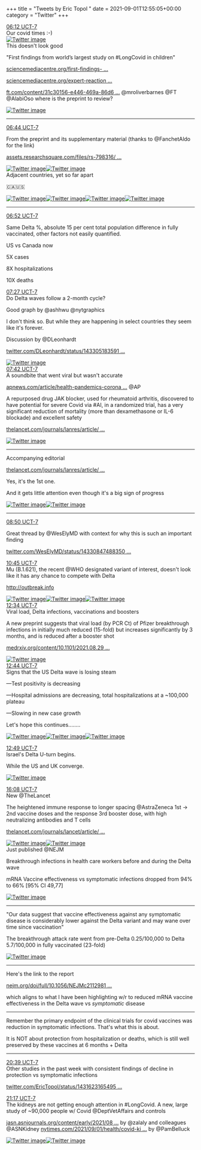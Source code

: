 +++
title = "Tweets by Eric Topol " 
date = 2021-09-01T12:55:05+00:00
category = "Twitter"
+++
<div class="tweet"> 
<div class="profile"> 
<a href="https://twitter.com/erictopol/status/1433055144845844481" target="_blank" rel="noreferer">06:12 UCT-7</a> 
</div> 
<div class="content"> 
Our covid times :-) </div> 
<a href="/twitter/erictopol/images/E-M78VGVUAAO6D6.jpg"  ><img src="/twitter/erictopol/images/E-M78VGVUAAO6D6.jpg" alt="Twitter image" ></img></a></div> 
<div class="thread"> 
<div class="thread-content"> 
This doesn't look good

"First findings from world’s largest study on #LongCovid  in children" 

<a href="https://www.sciencemediacentre.org/first-findings-from-worlds-largest-study-on-long-covid-in-children/" target="_blank" rel="noreferer">sciencemediacentre.org/first-findings- ...</a> 


<a href="https://www.sciencemediacentre.org/expert-reaction-to-preprint-from-the-clock-study-looking-at-long-covid-in-children/" target="_blank" rel="noreferer">sciencemediacentre.org/expert-reaction ...</a> 


<a href="https://www.ft.com/content/31c30156-e446-469a-86d6-a1b93ccf91a0" target="_blank" rel="noreferer">ft.com/content/31c30156-e446-469a-86d6 ...</a> 
  @mroliverbarnes @FT @AlabiOso where is the preprint to review? </div> 
<a href="/twitter/erictopol/images/E-M_DYZVUAY2kay.jpg"  ><img src="/twitter/erictopol/images/E-M_DYZVUAY2kay.jpg" alt="Twitter image" ></img></a><hr><div class="profile"> 
<a href="https://twitter.com/erictopol/status/1433063291979399171" target="_blank" rel="noreferer">06:44 UCT-7</a> 
</div> 
<div class="content"> 
From the preprint and its supplementary material (thanks to @FanchetAldo for the link)

<a href="https://assets.researchsquare.com/files/rs-798316/v1/8322114d-03ed-42ad-8fdb-883a05a64643.pdf?c=1628633145" target="_blank" rel="noreferer">assets.researchsquare.com/files/rs-798316/ ...</a> 
 </div> 
<a href="/twitter/erictopol/images/E-NDEFBVgAMAZlN.png"  ><img src="/twitter/erictopol/images/E-NDEFBVgAMAZlN.png" alt="Twitter image" ></img></a><a href="/twitter/erictopol/images/E-NDG1IVIAEUOb1.jpg"  ><img src="/twitter/erictopol/images/E-NDG1IVIAEUOb1.jpg" alt="Twitter image" ></img></a></div> 
<div class="thread"> 
<div class="thread-content"> 
Adjacent countries, yet so far apart

🇨🇦🇺🇸 </div> 
<a href="/twitter/erictopol/images/E-LT68SVEAIwmKd.jpg"  ><img src="/twitter/erictopol/images/E-LT68SVEAIwmKd.jpg" alt="Twitter image" ></img></a><a href="/twitter/erictopol/images/E-LTkK1VQAoJZe0.jpg"  ><img src="/twitter/erictopol/images/E-LTkK1VQAoJZe0.jpg" alt="Twitter image" ></img></a><a href="/twitter/erictopol/images/E-LTmddVQAIBsYk.jpg"  ><img src="/twitter/erictopol/images/E-LTmddVQAIBsYk.jpg" alt="Twitter image" ></img></a><a href="/twitter/erictopol/images/E-LTp1IUUAMesgk.jpg"  ><img src="/twitter/erictopol/images/E-LTp1IUUAMesgk.jpg" alt="Twitter image" ></img></a><hr><div class="profile"> 
<a href="https://twitter.com/erictopol/status/1433065133136248836" target="_blank" rel="noreferer">06:52 UCT-7</a> 
</div> 
<div class="content"> 
Same Delta %, absolute 15 per cent total population difference in fully vaccinated, other factors not easily quantified.

US vs Canada now

5X cases

8X hospitalizations

10X deaths</div> 
</div> 
<div class="tweet"> 
<div class="profile"> 
<a href="https://twitter.com/erictopol/status/1433074082665304077" target="_blank" rel="noreferer">07:27 UCT-7</a> 
</div> 
<div class="content"> 
Do Delta waves follow a 2-month cycle? 

Good graph by @ashhwu @nytgraphics 

I don't think so. But while they are happening in select countries they seem like it's forever.

Discussion by @DLeonhardt 

<a href="https://twitter.com/DLeonhardt/status/1433051835913355266" target="_blank" rel="noreferer">twitter.com/DLeonhardt/status/143305183591 ...</a> 
 </div> 
<a href="/twitter/erictopol/images/E-NM9N-VkAMgJqk.jpg"  ><img src="/twitter/erictopol/images/E-NM9N-VkAMgJqk.jpg" alt="Twitter image" ></img></a></div> 
<div class="tweet"> 
<div class="profile"> 
<a href="https://twitter.com/erictopol/status/1433077932793077766" target="_blank" rel="noreferer">07:42 UCT-7</a> 
</div> 
<div class="content"> 
A soundbite that went viral but wasn't accurate

<a href="https://apnews.com/article/health-pandemics-coronavirus-pandemic-9845c7257300ff6546c20489e642a1ea" target="_blank" rel="noreferer">apnews.com/article/health-pandemics-corona ...</a> 
 @AP</div> 
</div> 
<div class="thread"> 
<div class="thread-content"> 
A repurposed drug JAK blocker, used for rheumatoid arthritis, discovered to have potential for severe Covid via #AI, in a randomized trial, has a very significant reduction of mortality (more than dexamethasone or IL-6 blockade) and excellent safety

<a href="https://www.thelancet.com/journals/lanres/article/PIIS2213-2600(21)00331-3/fulltext" target="_blank" rel="noreferer">thelancet.com/journals/lanres/article/ ...</a> 
 </div> 
<a href="/twitter/erictopol/images/E-NdI_sUUAELupq.jpg"  ><img src="/twitter/erictopol/images/E-NdI_sUUAELupq.jpg" alt="Twitter image" ></img></a><hr><div class="thread-content"> 
Accompanying editorial

<a href="https://www.thelancet.com/journals/lanres/article/PIIS2213-2600(21)00358-1/fulltext" target="_blank" rel="noreferer">thelancet.com/journals/lanres/article/ ...</a> 


Yes, it's the 1st one.

And it gets little attention even though it's a big sign of progress </div> 
<a href="/twitter/erictopol/images/E-NdXwyUYAg9IB4.jpg"  ><img src="/twitter/erictopol/images/E-NdXwyUYAg9IB4.jpg" alt="Twitter image" ></img></a><a href="/twitter/erictopol/images/E-NdZVsVgAAsARl.jpg"  ><img src="/twitter/erictopol/images/E-NdZVsVgAAsARl.jpg" alt="Twitter image" ></img></a><hr><div class="profile"> 
<a href="https://twitter.com/erictopol/status/1433094800316657667" target="_blank" rel="noreferer">08:50 UCT-7</a> 
</div> 
<div class="content"> 
Great thread by @WesElyMD with context for why this is such an important finding 

<a href="https://twitter.com/WesElyMD/status/1433084748835049478" target="_blank" rel="noreferer">twitter.com/WesElyMD/status/14330847488350 ...</a> 
</div> 
</div> 
<div class="tweet"> 
<div class="profile"> 
<a href="https://twitter.com/erictopol/status/1433123855778729986" target="_blank" rel="noreferer">10:45 UCT-7</a> 
</div> 
<div class="content"> 
Mu (B.1.621), the recent @WHO designated variant of interest, doesn't look like it has any chance to compete with Delta

<a href="http://outbreak.info" target="_blank" rel="noreferer">http://outbreak.info</a> 
 </div> 
<a href="/twitter/erictopol/images/E-N6X_YVEAAJ2DL.jpg"  ><img src="/twitter/erictopol/images/E-N6X_YVEAAJ2DL.jpg" alt="Twitter image" ></img></a><a href="/twitter/erictopol/images/E-N6ZOuUcAEVhsq.jpg"  ><img src="/twitter/erictopol/images/E-N6ZOuUcAEVhsq.jpg" alt="Twitter image" ></img></a><a href="/twitter/erictopol/images/E-N6asGVcAUG_YW.jpg"  ><img src="/twitter/erictopol/images/E-N6asGVcAUG_YW.jpg" alt="Twitter image" ></img></a></div> 
<div class="tweet"> 
<div class="profile"> 
<a href="https://twitter.com/erictopol/status/1433151366520721412" target="_blank" rel="noreferer">12:34 UCT-7</a> 
</div> 
<div class="content"> 
Viral load, Delta infections, vaccinations and boosters

A new preprint suggests that viral load (by PCR Ct) of Pfizer breakthrough infections in initially much reduced (15-fold) but increases significantly by 3 months, and is reduced after a booster shot 

<a href="https://www.medrxiv.org/content/10.1101/2021.08.29.21262798v1" target="_blank" rel="noreferer">medrxiv.org/content/10.1101/2021.08.29 ...</a> 
 </div> 
<a href="/twitter/erictopol/images/E-OSwykUYAI9MgN.png"  ><img src="/twitter/erictopol/images/E-OSwykUYAI9MgN.png" alt="Twitter image" ></img></a></div> 
<div class="tweet"> 
<div class="profile"> 
<a href="https://twitter.com/erictopol/status/1433153861166845952" target="_blank" rel="noreferer">12:44 UCT-7</a> 
</div> 
<div class="content"> 
Signs that the US Delta wave is losing steam

—Test positivity is decreasing

—Hospital admissions are decreasing, total hospitalizations at  a ~100,000 plateau

—Slowing in new case growth

Let's hope this continues........ </div> 
<a href="/twitter/erictopol/images/E-OU8p_VEAAoPgL.jpg"  ><img src="/twitter/erictopol/images/E-OU8p_VEAAoPgL.jpg" alt="Twitter image" ></img></a><a href="/twitter/erictopol/images/E-OVTKAVkAEgE2r.jpg"  ><img src="/twitter/erictopol/images/E-OVTKAVkAEgE2r.jpg" alt="Twitter image" ></img></a><a href="/twitter/erictopol/images/E-OVf3tVgAYwd_s.jpg"  ><img src="/twitter/erictopol/images/E-OVf3tVgAYwd_s.jpg" alt="Twitter image" ></img></a></div> 
<div class="tweet"> 
<div class="profile"> 
<a href="https://twitter.com/erictopol/status/1433155147501162497" target="_blank" rel="noreferer">12:49 UCT-7</a> 
</div> 
<div class="content"> 
Israel's Delta U-turn begins.

While the US and UK converge. </div> 
<a href="/twitter/erictopol/images/E-OW3dDVIAEBkFz.jpg"  ><img src="/twitter/erictopol/images/E-OW3dDVIAEBkFz.jpg" alt="Twitter image" ></img></a></div> 
<div class="tweet"> 
<div class="profile"> 
<a href="https://twitter.com/erictopol/status/1433205137984540679" target="_blank" rel="noreferer">16:08 UCT-7</a> 
</div> 
<div class="content"> 
New @TheLancet 

The heightened immune response to longer spacing @AstraZeneca 1st -&gt; 2nd vaccine doses and the response 3rd booster dose, with high neutralizing antibodies and T cells

<a href="https://www.thelancet.com/journals/lancet/article/PIIS0140-6736(21)01699-8/fulltext" target="_blank" rel="noreferer">thelancet.com/journals/lancet/article/ ...</a> 
 </div> 
<a href="/twitter/erictopol/images/E-PD2HAUUAA1nBo.jpg"  ><img src="/twitter/erictopol/images/E-PD2HAUUAA1nBo.jpg" alt="Twitter image" ></img></a><a href="/twitter/erictopol/images/E-PD4APVcAcPjcJ.jpg"  ><img src="/twitter/erictopol/images/E-PD4APVcAcPjcJ.jpg" alt="Twitter image" ></img></a></div> 
<div class="thread"> 
<div class="thread-content"> 
Just published @NEJM

Breakthrough infections in health care workers before and during the Delta wave

mRNA Vaccine effectiveness vs symptomatic infections dropped from 94% to 66% [95% CI 49,77] </div> 
<a href="/twitter/erictopol/images/E-OiCAMWEAYfa4H.jpg"  ><img src="/twitter/erictopol/images/E-OiCAMWEAYfa4H.jpg" alt="Twitter image" ></img></a><hr><div class="thread-content"> 
"Our data suggest that vaccine effectiveness against any symptomatic disease is considerably lower against the Delta variant and may wane over time since vaccination"

The breakthrough attack rate went from pre-Delta 0.25/100,000 to Delta 5.7/100,000 in fully vaccinated (23-fold) </div> 
<a href="/twitter/erictopol/images/E-OjlpnWUAg6z5_.jpg"  ><img src="/twitter/erictopol/images/E-OjlpnWUAg6z5_.jpg" alt="Twitter image" ></img></a><hr><div class="thread-content"> 
Here's the link to the report

<a href="https://www.nejm.org/doi/full/10.1056/NEJMc2112981?query=featured_home" target="_blank" rel="noreferer">nejm.org/doi/full/10.1056/NEJMc2112981 ...</a> 


which aligns to what I have been highlighting w/r to reduced mRNA vaccine effectiveness in the Delta wave vs *symptomatic* disease</div> 
<hr><div class="thread-content"> 
Remember the primary endpoint of the clinical trials for covid vaccines was reduction in symptomatic infections. That's what this is about.

It is NOT about protection from hospitalization or deaths, which is still well preserved by these vaccines at 6 months + Delta</div> 
<hr><div class="profile"> 
<a href="https://twitter.com/erictopol/status/1433273455370141697" target="_blank" rel="noreferer">20:39 UCT-7</a> 
</div> 
<div class="content"> 
Other studies in the past week with consistent findings of decline in protection vs symptomatic infections

<a href="https://twitter.com/EricTopol/status/1431623165495496719" target="_blank" rel="noreferer">twitter.com/EricTopol/status/1431623165495 ...</a> 
</div> 
</div> 
<div class="tweet"> 
<div class="profile"> 
<a href="https://twitter.com/erictopol/status/1433282855107317760" target="_blank" rel="noreferer">21:17 UCT-7</a> 
</div> 
<div class="content"> 
The kidneys are not getting enough attention in #LongCovid. A new, large study of ~90,000 people w/ Covid @DeptVetAffairs and controls

<a href="https://jasn.asnjournals.org/content/early/2021/08/25/ASN.2021060734" target="_blank" rel="noreferer">jasn.asnjournals.org/content/early/2021/08 ...</a> 
 by @zalaly and colleagues @ASNKidney <a href="https://www.nytimes.com/2021/09/01/health/covid-kidney-damage.html" target="_blank" rel="noreferer">nytimes.com/2021/09/01/health/covid-ki ...</a> 
 by @PamBelluck </div> 
<a href="/twitter/erictopol/images/E-QJB2yVkAEQHBR.jpg"  ><img src="/twitter/erictopol/images/E-QJB2yVkAEQHBR.jpg" alt="Twitter image" ></img></a><a href="/twitter/erictopol/images/E-QJW_yVUAEV0kD.jpg"  ><img src="/twitter/erictopol/images/E-QJW_yVUAEV0kD.jpg" alt="Twitter image" ></img></a></div> 


